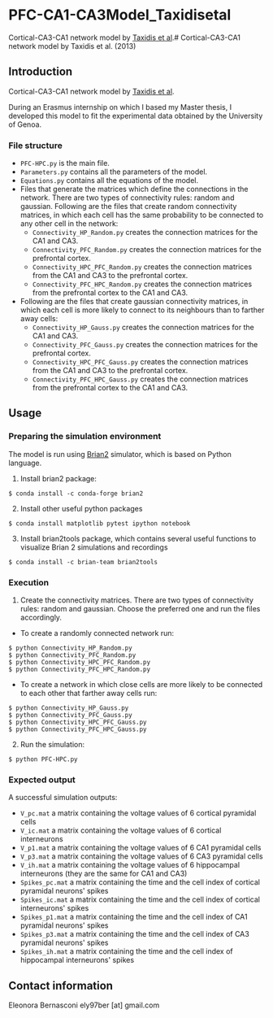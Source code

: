 # PFC-CA1-CA3Model_Taxidisetal
Cortical-CA3-CA1 network model by [Taxidis et al].# Cortical-CA3-CA1 network model by Taxidis et al. (2013)

## Introduction

Cortical-CA3-CA1 network model by [Taxidis et al].

During an Erasmus internship on which I based my Master thesis, I developed this model to fit the experimental data obtained by the University of Genoa. 

### File structure
- `PFC-HPC.py` is the main file.
- `Parameters.py` contains all the parameters of the model.
- `Equations.py` contains all the equations of the model.
- Files that generate the matrices which define the connections in the network. There are two types of connectivity rules: random and gaussian. Following are the files that create random connectivity matrices, in which each cell has the same probability to be connected to any other cell in the network:
    - `Connectivity_HP_Random.py` creates the connection matrices for the CA1 and CA3.
    - `Connectivity_PFC_Random.py` creates the connection matrices for the prefrontal cortex.
    - `Connectivity_HPC_PFC_Random.py` creates the connection matrices from the CA1 and CA3 to the prefrontal cortex.
    - `Connectivity_PFC_HPC_Random.py` creates the connection matrices from the prefrontal cortex to the CA1 and CA3.
- Following are the files that create gaussian connectivity matrices, in which each cell is more likely to connect to its neighbours than to farther away cells:
    - `Connectivity_HP_Gauss.py` creates the connection matrices for the CA1 and CA3.
    - `Connectivity_PFC_Gauss.py` creates the connection matrices for the prefrontal cortex.
    - `Connectivity_HPC_PFC_Gauss.py` creates the connection matrices from the CA1 and CA3 to the prefrontal cortex.
    - `Connectivity_PFC_HPC_Gauss.py` creates the connection matrices from the prefrontal cortex to the CA1 and CA3.

## Usage

### Preparing the simulation environment

The model is run using [Brian2] simulator, which is based on Python language. 

1. Install brian2 package:
```
$ conda install -c conda-forge brian2
```

2. Install other useful python packages
```
$ conda install matplotlib pytest ipython notebook
```

3. Install brian2tools package, which contains several useful functions to visualize Brian 2 simulations and recordings
```
$ conda install -c brian-team brian2tools
```

### Execution

1. Create the connectivity matrices. There are two types of connectivity rules: random and gaussian. Choose the preferred one and run the files accordingly.
- To create a randomly connected network run:
```
$ python Connectivity_HP_Random.py
$ python Connectivity_PFC_Random.py
$ python Connectivity_HPC_PFC_Random.py
$ python Connectivity_PFC_HPC_Random.py
```
- To create a network in which close cells are more likely to be connected to each other that farther away cells run:
```
$ python Connectivity_HP_Gauss.py
$ python Connectivity_PFC_Gauss.py
$ python Connectivity_HPC_PFC_Gauss.py
$ python Connectivity_PFC_HPC_Gauss.py
```

2. Run the simulation:
```
$ python PFC-HPC.py
```
### Expected output
A successful simulation outputs:
- `V_pc.mat` a matrix containing the voltage values of 6 cortical pyramidal cells 
- `V_ic.mat` a matrix containing the voltage values of 6 cortical interneurons 
- `V_p1.mat` a matrix containing the voltage values of 6 CA1 pyramidal cells 
- `V_p3.mat` a matrix containing the voltage values of 6 CA3 pyramidal cells 
- `V_ih.mat` a matrix containing the voltage values of 6 hippocampal interneurons (they are the same for CA1 and CA3)
- `Spikes_pc.mat` a matrix containing the time and the cell index of cortical pyramidal neurons' spikes
- `Spikes_ic.mat` a matrix containing the time and the cell index of cortical  interneurons' spikes
- `Spikes_p1.mat` a matrix containing the time and the cell index of CA1 pyramidal neurons' spikes
- `Spikes_p3.mat` a matrix containing the time and the cell index of CA3 pyramidal neurons' spikes
- `Spikes_ih.mat` a matrix containing the time and the cell index of hippocampal interneurons' spikes

## Contact information

Eleonora Bernasconi ely97ber [at] gmail.com

<!-- simulators -->
[BRIAN2]: https://brian2.readthedocs.io/en/stable/index.html
<!-- references -->
[Taxidis et al]: https://www.frontiersin.org/articles/10.3389/fncom.2013.00003/full
